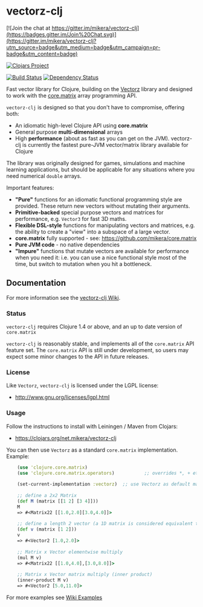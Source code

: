 vectorz-clj
===========

[![Join the chat at https://gitter.im/mikera/vectorz-clj](https://badges.gitter.im/Join%20Chat.svg)](https://gitter.im/mikera/vectorz-clj?utm_source=badge&utm_medium=badge&utm_campaign=pr-badge&utm_content=badge)

[![Clojars Project](http://clojars.org/net.mikera/vectorz-clj/latest-version.svg)](http://clojars.org/net.mikera/vectorz-clj)

[![Build Status](https://travis-ci.org/mikera/vectorz-clj.png?branch=develop)](https://travis-ci.org/mikera/vectorz-clj) [![Dependency Status](https://www.versioneye.com/user/projects/54deed26271c93696000004a/badge.svg?style=flat)](https://www.versioneye.com/user/projects/54deed26271c93696000004a)

Fast vector library for Clojure, building on the [Vectorz](https://github.com/mikera/vectorz) library and designed to work with the [core.matrix](https://github.com/mikera/core.matrix) array programming API.

`vectorz-clj` is designed so that you don't have to compromise, offering both:

 - An idiomatic high-level Clojure API using **core.matrix**
 - General purpose **multi-dimensional** arrays
 - High **performance** (about as fast as you can get on the JVM). vectorz-clj is currently the fastest pure-JVM vector/matrix library available for Clojure

The library was originally designed for games, simulations and machine learning applications, 
but should be applicable for any situations where you need numerical `double` arrays.

Important features:

 - **"Pure"** functions for an idiomatic functional programming style are provided. These return new vectors without mutating their arguments.
 - **Primitive-backed** special purpose vectors and matrices for performance, e.g. `Vector3` for fast 3D maths.
 - **Flexible DSL-style** functions for manipulating vectors and matrices, e.g. the ability to create a "view" into a subspace of a large vector.
 - **core.matrix** fully supported - see: https://github.com/mikera/core.matrix 
 - **Pure JVM code** - no native dependencies
 - **"Impure"** functions that mutate vectors are available for performance when you need it: i.e. you can use a nice functional style most of the time, but switch to mutation when you hit a bottleneck.
 
## Documentation

For more information see the [vectorz-clj Wiki](https://github.com/mikera/vectorz-clj/wiki).

### Status

`vectorz-clj` requires Clojure 1.4 or above, and an up to date version of `core.matrix`

`vectorz-clj` is reasonably stable, and implements all of the `core.matrix` API feature set. The `core.matrix` API 
is still under development, so users may expect some minor changes to the API in future releases.


### License

Like `Vectorz`, `vectorz-clj` is licensed under the LGPL license:

 - http://www.gnu.org/licenses/lgpl.html

### Usage

Follow the instructions to install with Leiningen / Maven from Clojars: 

 - https://clojars.org/net.mikera/vectorz-clj
 
You can then use `Vectorz` as a standard `core.matrix` implementation. Example:

```clojure
    (use 'clojure.core.matrix)
    (use 'clojure.core.matrix.operators)           ;; overrides *, + etc. for matrices
    
    (set-current-implementation :vectorz)  ;; use Vectorz as default matrix implementation
    
    ;; define a 2x2 Matrix
    (def M (matrix [[1 2] [3 4]]))
    M
    => #<Matrix22 [[1.0,2.0][3.0,4.0]]>
    
    ;; define a length 2 vector (a 1D matrix is considered equivalent to a vector in core.matrix)
    (def v (matrix [1 2]))
    v
    => #<Vector2 [1.0,2.0]>
    
    ;; Matrix x Vector elementwise multiply
    (mul M v)
    => #<Matrix22 [[1.0,4.0],[3.0,8.0]]>
    
    ;; Matrix x Vector matrix multiply (inner product)
    (inner-product M v)
    => #<Vector2 [5.0,11.0]>
```

For more examples see [Wiki Examples](https://github.com/mikera/vectorz-clj/wiki/Examples)
